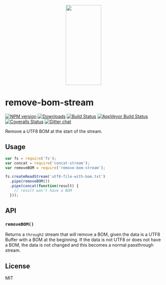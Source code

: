 <p align="center">
  <a href="http://gulpjs.com">
    <img height="257" width="114" src="https://raw.githubusercontent.com/gulpjs/artwork/master/gulp-2x.png">
  </a>
</p>

# remove-bom-stream

[![NPM version][npm-image]][npm-url] [![Downloads][downloads-image]][npm-url] [![Build Status][travis-image]][travis-url] [![AppVeyor Build Status][appveyor-image]][appveyor-url] [![Coveralls Status][coveralls-image]][coveralls-url] [![Gitter chat][gitter-image]][gitter-url]

Remove a UTF8 BOM at the start of the stream.

## Usage

```js
var fs = require('fs');
var concat = require('concat-stream');
var removeBOM = require('remove-bom-stream');

fs.createReadStream('utf8-file-with-bom.txt')
  .pipe(removeBOM())
  .pipe(concat(function(result) {
    // result won't have a BOM
  }));
```

## API

### `removeBOM()`

Returns a `through2` stream that will remove a BOM, given the data is a UTF8 Buffer with a BOM at the beginning. If the data is not UTF8 or does not have a BOM, the data is not changed and this becomes a normal passthrough stream.

## License

MIT

[downloads-image]: http://img.shields.io/npm/dm/remove-bom-stream.svg
[npm-url]: https://npmjs.com/package/remove-bom-stream
[npm-image]: http://img.shields.io/npm/v/remove-bom-stream.svg

[travis-url]: https://travis-ci.org/gulpjs/remove-bom-stream
[travis-image]: http://img.shields.io/travis/gulpjs/remove-bom-stream.svg?label=travis-ci

[appveyor-url]: https://ci.appveyor.com/project/gulpjs/remove-bom-stream
[appveyor-image]: https://img.shields.io/appveyor/ci/gulpjs/remove-bom-stream.svg?label=appveyor

[coveralls-url]: https://coveralls.io/r/gulpjs/remove-bom-stream
[coveralls-image]: http://img.shields.io/coveralls/gulpjs/remove-bom-stream/master.svg

[gitter-url]: https://gitter.im/gulpjs/gulp
[gitter-image]: https://badges.gitter.im/gulpjs/gulp.png
